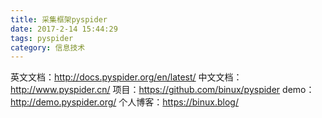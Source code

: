 ```yaml
---
title: 采集框架pyspider
date: 2017-2-14 15:44:29
tags: pyspider
category: 信息技术
---
```



英文文档：http://docs.pyspider.org/en/latest/
中文文档：http://www.pyspider.cn/
项目：https://github.com/binux/pyspider
demo：http://demo.pyspider.org/
个人博客：https://binux.blog/

